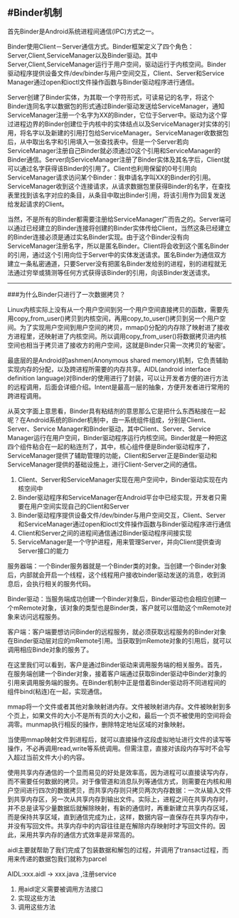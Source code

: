 #Binder机制
---

首先Binder是Android系统进程间通信(IPC)方式之一。

Binder使用Client－Server通信方式。Binder框架定义了四个角色：Server,Client,ServiceManager以及Binder驱动。其中Server,Client,ServiceManager运行于用户空间，驱动运行于内核空间。Binder驱动程序提供设备文件/dev/binder与用户空间交互，Client、Server和Service Manager通过open和ioctl文件操作函数与Binder驱动程序进行通信。

Server创建了Binder实体，为其取一个字符形式，可读易记的名字，将这个Binder连同名字以数据包的形式通过Binder驱动发送给ServiceManager，通知ServiceManager注册一个名字为XX的Binder，它位于Server中。驱动为这个穿过进程边界的Binder创建位于内核中的实体结点以及ServiceManager对实体的引用，将名字以及新建的引用打包给ServiceManager。ServiceManager收数据包后，从中取出名字和引用填入一张查找表中。但是一个Server若向ServiceManager注册自己Binder就必须通过0这个引用和ServiceManager的Binder通信。Server向ServiceManager注册了Binder实体及其名字后，Client就可以通过名字获得该Binder的引用了。Client也利用保留的0号引用向ServiceManager请求访问某个Binder：我申请名字叫XX的Binder的引用。ServiceManager收到这个连接请求，从请求数据包里获得Binder的名字，在查找表里找到该名字对应的条目，从条目中取出Binder引用，将该引用作为回复发送给发起请求的Client。

当然，不是所有的Binder都需要注册给ServiceManager广而告之的。Server端可以通过已经建立的Binder连接将创建的Binder实体传给Client，当然这条已经建立的Binder连接必须是通过实名Binder实现。由于这个Binder没有向ServiceManager注册名字，所以是匿名Binder。Client将会收到这个匿名Binder的引用，通过这个引用向位于Server中的实体发送请求。匿名Binder为通信双方建立一条私密通道，只要Server没有把匿名Binder发给别的进程，别的进程就无法通过穷举或猜测等任何方式获得该Binder的引用，向该Binder发送请求。

---


###为什么Binder只进行了一次数据拷贝？


Linux内核实际上没有从一个用户空间到另一个用户空间直接拷贝的函数，需要先用copy_from_user()拷贝到内核空间，再用copy_to_user()拷贝到另一个用户空间。为了实现用户空间到用户空间的拷贝，mmap()分配的内存除了映射进了接收方进程里，还映射进了内核空间。所以调用copy_from_user()将数据拷贝进内核空间也相当于拷贝进了接收方的用户空间，这就是Binder只需一次拷贝的‘秘密’。


最底层的是Android的ashmen(Anonymous shared memory)机制，它负责辅助实现内存的分配，以及跨进程所需要的内存共享。AIDL(android interface definition language)对Binder的使用进行了封装，可以让开发者方便的进行方法的远程调用，后面会详细介绍。Intent是最高一层的抽象，方便开发者进行常用的跨进程调用。

从英文字面上意思看，Binder具有粘结剂的意思那么它是把什么东西粘接在一起呢？在Android系统的Binder机制中，由一系统组件组成，分别是Client、Server、Service Manager和Binder驱动，其中Client、Server、Service Manager运行在用户空间，Binder驱动程序运行内核空间。Binder就是一种把这四个组件粘合在一起的粘连剂了，其中，核心组件便是Binder驱动程序了，ServiceManager提供了辅助管理的功能，Client和Server正是Binder驱动和ServiceManager提供的基础设施上，进行Client-Server之间的通信。

1. Client、Server和ServiceManager实现在用户空间中，Binder驱动实现在内核空间中
2. Binder驱动程序和ServiceManager在Android平台中已经实现，开发者只需要在用户空间实现自己的Client和Server
3. Binder驱动程序提供设备文件/dev/binder与用户空间交互，Client、Server和ServiceManager通过open和ioctl文件操作函数与Binder驱动程序进行通信
4. Client和Server之间的进程间通信通过Binder驱动程序间接实现
5. ServiceManager是一个守护进程，用来管理Server，并向Client提供查询Server接口的能力

服务器端：一个Binder服务器就是一个Binder类的对象。当创建一个Binder对象后，内部就会开启一个线程，这个线程用户接收binder驱动发送的消息，收到消息后，会执行相关的服务代码。

Binder驱动：当服务端成功创建一个Binder对象后，Binder驱动也会相应创建一个mRemote对象，该对象的类型也是Binder类，客户就可以借助这个mRemote对象来访问远程服务。

客户端：客户端要想访问Binder的远程服务，就必须获取远程服务的Binder对象在Binder驱动层对应的mRemote引用。当获取到mRemote对象的引用后，就可以调用相应Binde对象的服务了。

在这里我们可以看到，客户是通过Binder驱动来调用服务端的相关服务。首先，在服务端创建一个Binder对象，接着客户端通过获取Binder驱动中Binder对象的引用来调用服务端的服务。在Binder机制中正是借着Binder驱动将不同进程间的组件bind(粘连)在一起，实现通信。

mmap将一个文件或者其他对象映射进内存。文件被映射进内存。文件被映射到多个页上，如果文件的大小不是所有页的大小之和，最后一个页不被使用的空间将会凋零。munmap执行相反的操作，删除特定地址区域的对象映射。

当使用mmap映射文件到进程后，就可以直接操作这段虚拟地址进行文件的读写等操作，不必再调用read,write等系统调用。但需注意，直接对该段内存写时不会写入超过当前文件大小的内容。

使用共享内存通信的一个显而易见的好处是效率高，因为进程可以直接读写内存，而不需要任何数据的拷贝。对于像管道和消息队列等通信方式，则需要在内核和用户空间进行四次的数据拷贝，而共享内存则只拷贝两次内存数据：一次从输入文件到共享内存区，另一次从共享内存到输出文件。实际上，进程之间在共享内存时，并不总是读写少量数据后就解除映射，有新的通信时，再重新建立共享内存区域，而是保持共享区域，直到通信完成为止，这样，数据内容一直保存在共享内存中，并没有写回文件。共享内存中的内容往往是在解除内存映射时才写回文件的。因此，采用共享内存的通信方式效率是非常高的。

aidl主要就帮助了我们完成了包装数据和解包的过程，并调用了transact过程，而用来传递的数据包我们就称为parcel

AIDL:xxx.aidl -> xxx.java ,注册service

1. 用aidl定义需要被调用方法接口
2. 实现这些方法
3. 调用这些方法

